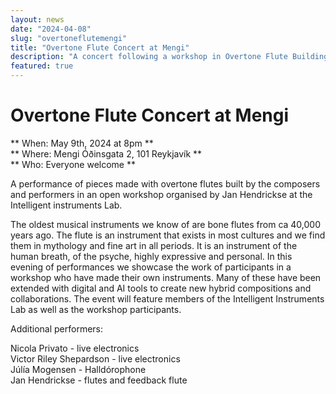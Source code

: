 ```yaml
---
layout: news
date: "2024-04-08"
slug: "overtoneflutemengi"
title: "Overtone Flute Concert at Mengi"
description: "A concert following a workshop in Overtone Flute Building"
featured: true
---
```


<script>
    import CaptionedImage from "../../components/Images/CaptionedImage.svelte"
</script>

<CaptionedImage
    src="news/overtoneBW1.jpg"
    alt="From the workshop at the Intelligent Instruments Lab"
    caption="From the workshop at the Intelligent Instruments Lab"
/>

# Overtone Flute Concert at Mengi

** When: May 9th, 2024 at 8pm **   
** Where: Mengi Óðinsgata 2, 101 Reykjavík **   
** Who: Everyone welcome ** 


A performance of pieces made with overtone flutes built by the composers and performers in an open workshop organised by Jan Hendrickse at the Intelligent instruments Lab.

The oldest musical instruments we know of are bone flutes from ca 40,000 years ago. The flute is an instrument that exists in most cultures and we find them in mythology and fine art in all periods. It is an instrument of the human breath, of the psyche, highly expressive and personal. In this evening of performances we showcase the work of participants in a workshop who have made their own instruments. Many of these have been extended with digital and AI tools to create new hybrid compositions and collaborations. The event will feature members of the Intelligent Instruments Lab as well as the workshop participants. 

Additional performers:

Nicola Privato - live electronics  
Victor Riley Shepardson - live electronics  
Júlía Mogensen - Halldórophone  
Jan Hendrickse - flutes and feedback flute  


<CaptionedImage
    src="news/overtoneBW2.jpg"
    alt="From the workshop at the Intelligent Instruments Lab"
    caption="From the workshop at the Intelligent Instruments Lab"
/>

<CaptionedImage
    src="news/ofWorkshop3.jpg"
    alt="From an earlier workshop"
    caption="From an earlier workshop"
/>


